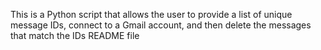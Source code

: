 This is a Python script that allows the user to provide a list of unique message IDs, connect to a Gmail account, and then delete the messages that match the IDs 
README file 

